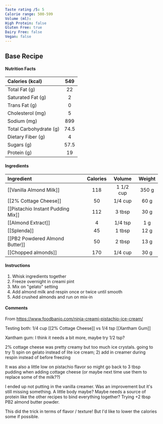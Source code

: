 ```yaml
---
Taste rating /5: 5
Calorie range: 500-599
Volume (ml): 
High Protein: false
Gluten Free: true
Dairy Free: false
Vegan: false
---
```

## Base Recipe
#### Nutrition Facts
| Calories (kcal) | 549 |
| :-- | :--: |
| Total Fat (g) | 22 |
| Saturated Fat (g) | 2 |
| Trans Fat (g) | 0 |
| Cholesterol (mg) | 5 |
| Sodium (mg) | 899 |
| Total Carbohydrate (g) | 74.5 |
| Dietary Fiber (g) | 4 |
| Sugars (g) | 57.5 |
| Protein (g) | 19 |
#### Ingredients
| Ingredient | Calories | Volume | Weight |
| :-- | :--: | :--: | :--: |
| [[Vanilla Almond Milk]] | 118 | 1 1/2 cup | 350 g |
| [[2% Cottage Cheese]] | 50 | 1/4 cup | 60 g |
| [[Pistachio Instant Pudding Mix]] | 112 | 3 tbsp | 30 g |
| [[Almond Extract]] | 4 | 1/4 tsp | 1 g |
| [[Splenda]] | 45 | 1 tbsp | 12 g |
| [[PB2 Powdered Almond Butter]] | 50 | 2 tbsp | 13 g |
| [[Chopped almonds]] | 170 | 1/4 cup | 30 g |
#### Instructions

1. Whisk ingredients together
2. Freeze overnight in creami pint
3. Mix on "gelato" setting
4. Add almond milk and respin once or twice until smooth
5. Add crushed almonds and run on mix-in

#### Comments

From https://www.foodbanjo.com/ninja-creami-pistachio-ice-cream/

Testing both: 1/4 cup [[2% Cottage Cheese]] vs 1/4 tsp [[Xantham Gum]]

Xantham gum: I think it needs a bit more, maybe try 1/2 tsp?

2% cottage cheese was pretty creamy but too much ice crystals. going to try 1) spin on gelato instead of lite ice cream; 2) add in creamer during respin instead of before freezing 

It was also a little low on pistachio flavor so might go back to 3 tbsp pudding when adding cottage cheese (or maybe next time use them to replace some of the milk??)

I ended up not putting in the vanilla creamer. Was an improvement but it's still missing something. A little body maybe? Maybe needs a source of protein like the other recipes to bind everything together? Trying +2 tbsp PB2 almond butter powder.

This did the trick in terms of flavor / texture! But I'd like to lower the calories some if possible.